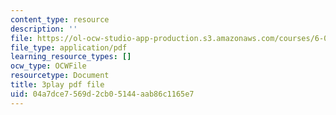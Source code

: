 ```yaml
---
content_type: resource
description: ''
file: https://ol-ocw-studio-app-production.s3.amazonaws.com/courses/6-0001-introduction-to-computer-science-and-programming-in-python-fall-2016/04a7dce7569d2cb05144aab86c1165e7_4WtaFLayz_w.pdf
file_type: application/pdf
learning_resource_types: []
ocw_type: OCWFile
resourcetype: Document
title: 3play pdf file
uid: 04a7dce7-569d-2cb0-5144-aab86c1165e7
---
```

